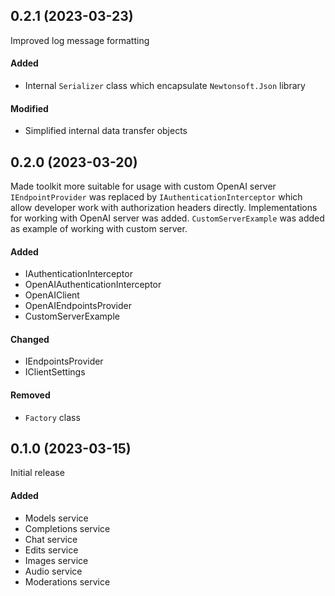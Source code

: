 ## 0.2.1 (2023-03-23)
Improved log message formatting

#### Added
- Internal `Serializer` class which encapsulate `Newtonsoft.Json` library

#### Modified
- Simplified internal data transfer objects


## 0.2.0 (2023-03-20)
Made toolkit more suitable for usage with custom OpenAI server
`IEndpointProvider` was replaced by `IAuthenticationInterceptor` which allow developer work with authorization headers directly.
Implementations for working with OpenAI server was added.
`CustomServerExample` was added as example of working with custom server.

#### Added
- IAuthenticationInterceptor
- OpenAIAuthenticationInterceptor
- OpenAIClient
- OpenAIEndpointsProvider
- CustomServerExample

#### Changed
- IEndpointsProvider
- IClientSettings

#### Removed
- `Factory` class


## 0.1.0 (2023-03-15)
Initial release

#### Added
- Models service 
- Completions service
- Chat service
- Edits service
- Images service
- Audio service
- Moderations service